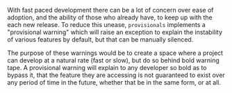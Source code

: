 With fast paced development there can be a lot of concern over ease of adoption, and the ability of those who already have, to keep up with the each new release. To reduce this unease, ``provisionals`` implements a "provisional warning" which will raise an exception to explain the instability of various features by default, but that can be manually silenced. 

The purpose of these warnings would be to create a space where a project can develop at a natural rate (fast or slow), but do so behind bold warning tape. A provisional warning will explain to any developer so bold as to bypass it, that the feature they are accessing is not guaranteed to exist over any period of time in the future, whether that be in the same form, or at all.